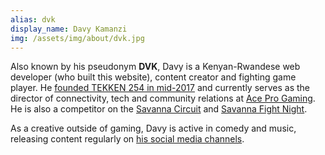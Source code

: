 ```yaml
---
alias: dvk
display_name: Davy Kamanzi
img: /assets/img/about/dvk.jpg
---
```

Also known by his pseudonym <strong>DVK</strong>, Davy is a Kenyan-Rwandese web developer (who built this website), content creator and fighting game player. He [founded TEKKEN 254 in mid-2017](/about.html) and currently serves as the director of connectivity, tech and community relations at [Ace Pro Gaming](https://aceprogaming.co.ke/). He is also a competitor on the <a href="/circuit/tekken/profile.html?id=4092983" target="_blank">Savanna Circuit</a> and <a href="/fight-night/profile.html?id=4092983" target="_blank">Savanna Fight Night</a>.

As a creative outside of gaming, Davy is active in comedy and music, releasing content regularly on [his social media channels](https://linktr.ee/davykamanzi).